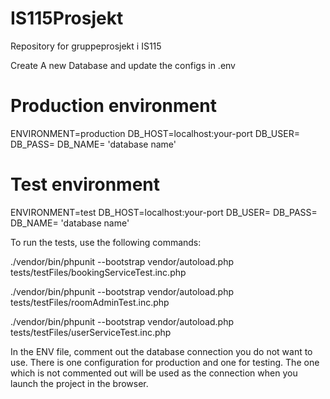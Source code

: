 # IS115Prosjekt
Repository for gruppeprosjekt i IS115

Create A new Database and update the configs in .env

# Production environment
ENVIRONMENT=production
DB_HOST=localhost:your-port
DB_USER=
DB_PASS=
DB_NAME= 'database name'

# Test environment
ENVIRONMENT=test
DB_HOST=localhost:your-port
DB_USER=
DB_PASS=
DB_NAME= 'database name'

To run the tests, use the following commands:

./vendor/bin/phpunit --bootstrap vendor/autoload.php tests/testFiles/bookingServiceTest.inc.php

./vendor/bin/phpunit --bootstrap vendor/autoload.php tests/testFiles/roomAdminTest.inc.php

./vendor/bin/phpunit --bootstrap vendor/autoload.php tests/testFiles/userServiceTest.inc.php

In the ENV file, comment out the database connection you do not want to use. There is one configuration for production and one for testing. The one which is not commented out will be used as the connection when you launch the project in the browser. 